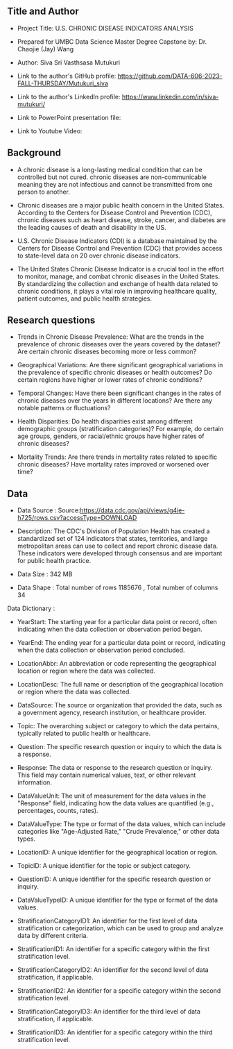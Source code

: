 ## Title and Author

* Project Title: U.S. CHRONIC DISEASE INDICATORS ANALYSIS

* Prepared for UMBC Data Science Master Degree Capstone by: Dr. Chaojie (Jay) Wang

* Author: Siva Sri Vasthsasa Mutukuri

* Link to the author's GitHub profile: https://github.com/DATA-606-2023-FALL-THURSDAY/Mutukuri_siva

* Link to the author's LinkedIn profile: https://www.linkedin.com/in/siva-mutukuri/

* Link to PowerPoint presentation file: 

* Link to Youtube Video:


## Background 


* A chronic disease is a long-lasting medical condition that can be controlled but not cured. chronic diseases are non-communicable meaning they are not infectious and cannot be transmitted from one person to another.

* Chronic diseases are a major public health concern in the United States. According to the Centers for Disease Control and Prevention (CDC),  chronic diseases such as heart disease, stroke, cancer, and diabetes are the leading causes of death and disability in the US. 

* U.S. Chronic Disease Indicators (CDI) is a database maintained by the Centers for Disease Control and Prevention (CDC) that provides access to state-level data on 20 over chronic disease indicators.


* The United States Chronic Disease Indicator is a crucial tool in the effort to monitor, manage, and combat chronic diseases in the United States. By standardizing the collection and exchange of health data related to chronic conditions, it plays a vital role in improving healthcare quality, patient outcomes, and public health strategies.




## Research questions

* Trends in Chronic Disease Prevalence: What are the trends in the prevalence of chronic diseases over the years covered by the dataset? Are certain chronic diseases becoming more or less common?

* Geographical Variations: Are there significant geographical variations in the prevalence of specific chronic diseases or health outcomes? Do certain regions have higher or lower rates of chronic conditions?

* Temporal Changes: Have there been significant changes in the rates of chronic diseases over the years in different locations? Are there any notable patterns or fluctuations?

* Health Disparities: Do health disparities exist among different demographic groups (stratification categories)? For example, do certain age groups, genders, or racial/ethnic groups have higher rates of chronic diseases?

* Mortality Trends: Are there trends in mortality rates related to specific chronic diseases? Have mortality rates improved or worsened over time?


## Data

* Data Source : Source:https://data.cdc.gov/api/views/g4ie-h725/rows.csv?accessType=DOWNLOAD

* Description:  The CDC's Division of Population Health has created a standardized set of 124 indicators that states, territories, and large metropolitan areas can use to collect and report chronic disease data. These indicators were developed through consensus and are important for public health practice.

* Data Size : 342 MB

* Data Shape : Total number of rows 1185676 , Total number of columns 34


Data Dictionary :

* YearStart: The starting year for a particular data point or record, often indicating when the data collection or observation period began.

* YearEnd: The ending year for a particular data point or record, indicating when the data collection or observation period concluded.

* LocationAbbr: An abbreviation or code representing the geographical location or region where the data was collected.

* LocationDesc: The full name or description of the geographical location or region where the data was collected.

* DataSource: The source or organization that provided the data, such as a government agency, research institution, or healthcare provider.

* Topic: The overarching subject or category to which the data pertains, typically related to public health or healthcare.

* Question: The specific research question or inquiry to which the data is a response.

* Response: The data or response to the research question or inquiry. This field may contain numerical values, text, or other relevant information.

* DataValueUnit: The unit of measurement for the data values in the "Response" field, indicating how the data values are quantified (e.g., percentages, counts, rates).

* DataValueType: The type or format of the data values, which can include categories like "Age-Adjusted Rate," "Crude Prevalence," or other data types.

* LocationID: A unique identifier for the geographical location or region.

* TopicID: A unique identifier for the topic or subject category.

* QuestionID: A unique identifier for the specific research question or inquiry.

* DataValueTypeID: A unique identifier for the type or format of the data values.

* StratificationCategoryID1: An identifier for the first level of data stratification or categorization, which can be used to group and analyze data by different criteria.

* StratificationID1: An identifier for a specific category within the first stratification level.

* StratificationCategoryID2: An identifier for the second level of data stratification, if applicable.

* StratificationID2: An identifier for a specific category within the second stratification level.

* StratificationCategoryID3: An identifier for the third level of data stratification, if applicable.

* StratificationID3: An identifier for a specific category within the third stratification level.
